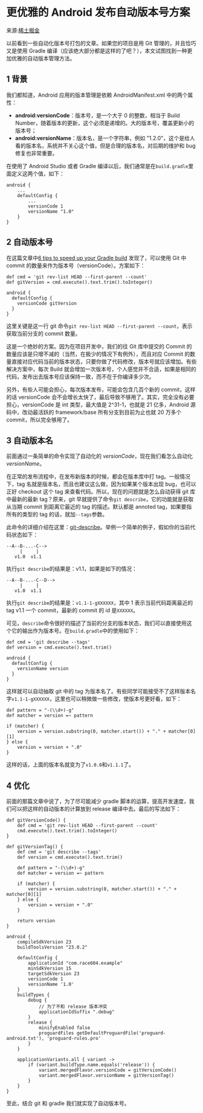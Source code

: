 # 更优雅的 Android 发布自动版本号方案

来源:[稀土掘金](http://gold.xitu.io/entry/56d7885defa6310054aecd5c/view?from=groupmessage&isappinstalled=0)

以前看到一些自动化版本号打包的文章。如果您的项目是用 Git 管理的，并且恰巧又是使用 Gradle 编译（应该绝大部分都是这样的了吧？），本文试图找到一种更加优雅的自动版本管理方法。

## 1 背景

我们都知道，Android 应用的版本管理是依赖 AndroidManifest.xml 中的两个属性：

* **android:versionCode**：版本号，是一个大于 0 的整数，相当于 Build Number，随着版本的更新，这个必须是递增的。大的版本号，覆盖更新小的版本号；
* **android:versionName**：版本名，是一个字符串，例如 "1.2.0"，这个是给人看的版本名，系统并不关心这个值，但是合理的版本名，对后期的维护和 bug 修复也非常重要。

在使用了 Android Studio 或者 Gradle 编译以后，我们通常是在`build.gradle`里面定义这两个值，如下：

```
android {  
    ...
    defaultConfig {
        ...
        versionCode 1
        versionName "1.0"
    }
}
```

## 2 自动版本号

在这篇文章中[6 tips to speed up your Gradle build](https://medium.com/@shelajev/6-tips-to-speed-up-your-gradle-build-3d98791d3df9) 发现了，可以使用 Git 中 commit 的数量来作为版本号（versionCode）。方案如下：

```
def cmd = 'git rev-list HEAD --first-parent --count'  
def gitVersion = cmd.execute().text.trim().toInteger()

android {  
  defaultConfig {
    versionCode gitVersion
  }
}
```

这里关键是这一行 git 命令`git rev-list HEAD --first-parent --count`，表示获取当前分支的 commit 数量。

这是一个绝妙的方案。因为在项目开发中，我们的往 Git 库中提交的 Commit 的数量应该是只增不减的（当然，在极少的情况下有例外），而且对应 Commit 的数量直接对应代码当前的版本状态，只要你做了代码修改，版本号就应该增加。有些解决方案中，每次 Build 就会增加一次版本号，个人感觉并不合适，如果是相同的代码，发布出去版本号应该保持一致，而不在于你编译多少次。

另外，有些人可能会担心，每次版本发布，可能会包含几百个新的 commit，这样的话 versionCode 会不会增长太快了，最后导致不够用了。其实，完全没有必要担心，versionCode 是 int 类型，最大值是 2^31-1，也就是 21 亿多，Android 源码中，改动最活跃的 framework/base 所有分支到目前为止也就 20 万多个 commit，所以完全够用了。

## 3 自动版本名

前面通过一条简单的命令实现了自动化的 *versionCode*，现在我们看怎么自动化 *versionName*。

在正常的发布流程中，在发布新版本的时候，都会在版本库中打 tag。一般情况下，tag 名就是版本名，而且也建议这么做，因为如果某个版本出现 bug，也可以正好 checkout 这个 tag 来查看代码。所以，现在的问题就是怎么自动获得 git 库中最新的最新 tag？原来，git 早就提供了命令`git describe`，它的功能就是获取从当期 commit 到距离它最近的 tag 的描述。默认都是 annoted tag，如果要指所有的类型的 tag 的话，就加`--tags`参数。

此命令的详细介绍在这里：[git-describe](http://git-scm.com/docs/git-describe)。举例一个简单的例子，假如你的当前代码状态如下：

```
--A--B-...-C-->
     |     |
   v1.0  v1.1
```

执行`git describe`的结果是：v1.1，如果是如下的情况：

```
--A--B-...-C--D-->
     |     |
   v1.0  v1.1
```

执行`git describe`的结果是：`v1.1-1-gXXXXXX`，其中 1 表示当前代码距离最近的 tag v1.1 一个 commit，最新的 commit 的 id 是`XXXXXX`。

可见，`describe`命令很好的描述了当前的分支的版本状态，我们可以直接使用这个它的输出作为版本号。在`build.gradle`中的使用如下：

```
def cmd = 'git describe --tags'  
def version = cmd.execute().text.trim()

android {  
  defaultConfig {
    versionName version
  }
}
```

这样就可以自动抽取 git 中的 tag 为版本名了。有些同学可能接受不了这样版本名字`v1.1-1-gXXXXXX`，这里也可以稍微做一些修改，使版本号更好看，如下：

```
def pattern = "-(\\d+)-g"  
def matcher = version =~ pattern

if (matcher) {  
    version = version.substring(0, matcher.start()) + "." + matcher[0][1]
} else {
    version = version + ".0"
}
```

这样的话，上面的版本名就变为了`v1.0.0`和`v1.1.1`了。

## 4 优化

前面的那篇文章中说了，为了尽可能减少 gradle 脚本的运算，提高开发速度，我们可以把这样的自动版本的计算放到 release 编译中去。最后的写法如下：

```
def gitVersionCode() {  
    def cmd = 'git rev-list HEAD --first-parent --count'
    cmd.execute().text.trim().toInteger()
}

def gitVersionTag() {  
    def cmd = 'git describe --tags'
    def version = cmd.execute().text.trim()

    def pattern = "-(\\d+)-g"
    def matcher = version =~ pattern

    if (matcher) {
        version = version.substring(0, matcher.start()) + "." + matcher[0][1]
    } else {
        version = version + ".0"
    }

    return version
}

android {  
    compileSdkVersion 23
    buildToolsVersion "23.0.2"

    defaultConfig {
        applicationId "com.race604.example"
        minSdkVersion 15
        targetSdkVersion 23
        versionCode 1
        versionName '1.0'
    }
    buildTypes {
        debug {
            // 为了不和 release 版本冲突
            applicationIdSuffix ".debug"
        }
        release {
            minifyEnabled false
            proguardFiles getDefaultProguardFile('proguard-android.txt'), 'proguard-rules.pro'
        }
    }

    applicationVariants.all { variant ->
        if (variant.buildType.name.equals('release')) {
            variant.mergedFlavor.versionCode = gitVersionCode()
            variant.mergedFlavor.versionName = gitVersionTag()
        }
    }
}
```

至此，结合 git 和 gradle 我们就实现了自动版本号。
